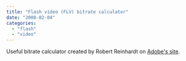 ```yaml
---
title: "Flash video (FLV) bitrate calculator"
date: "2008-02-04"
categories: 
  - "flash"
  - "video"
---
```


Useful bitrate calculator created by Robert Reinhardt on [Adobe's site](http://www.adobe.com/devnet/flash/apps/flv_bitrate_calculator/index.html).
